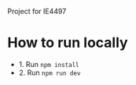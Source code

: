 Project for IE4497

<h1>How to run locally</h1>
<ul>
  <li>1. Run <code>npm install</code></li>
  <li>2. Run <code>npm run dev</code></li>
</ul>
